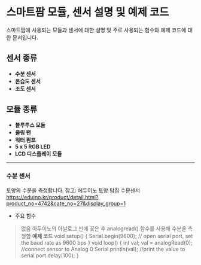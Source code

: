 # 스마트팜 모듈, 센서 설명 및 예제 코드
스마트팜에 사용되는 모듈과 센서에 대한 설명 및 주로 사용되는 함수와 예제 코드에 대한 문서입니다.
## 센서 종류
- **수분 센서**
- **온습도 센서**
- **조도 센서**
## 모듈 종류
- **블루투스 모듈**
- **쿨링 팬**
- **워터 펌프**
- **5 x 5 RGB LED**
- **LCD 디스플레이 모듈**
---
### 수분 센서
토양의 수분을 측정합니다.
참고: 에듀이노 토양 탐침 수분센서 <https://eduino.kr/product/detail.html?product_no=4742&cate_no=27&display_group=1>
- 주요 함수 
> 없음
> 아두이노의 아날로그 핀에 꽂은 후 analogread() 함수를 사용해 수분을 측정함
**예제 코드**
> void setup() {
    Serial.begin(9600); // open serial port, set the baud rate as 9600 bps
  }
  void loop() {
    int val;
    val = analogRead(0); //connect sensor to Analog 0
    Serial.println(val); //print the value to serial port
    delay(100);
  }
